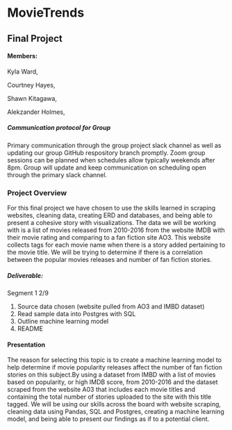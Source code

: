 # MovieTrends
## Final Project


#### Members:

Kyla Ward,

Courtney Hayes,

Shawn Kitagawa,

Alekzander Holmes,




##### Communication protocol for Group
Primary communication through the group project slack channel as well as updating our group GitHub respository branch promptly.
Zoom group sessions can be planned when schedules allow typically weekends after 8pm. Group will update and keep communication on scheduling open through the primary 
slack channel.


### Project Overview
For this final project we have chosen to use the skills learned in scraping websites, cleaning data, creating ERD and databases, and being able to present a cohesive 
story with visualizations. The data we will be working with is a list of movies released from 2010-2016 from the website IMDB with their movie rating and comparing to 
a fan fiction site AO3. This website collects tags for each movie name when there is a story added pertaining to the movie title. We will be trying to determine if 
there is a correlation between the popular movies releases and number of fan fiction stories.




##### Deliverable:
Segment 1 2/9 
1. Source data chosen (website pulled from AO3 and IMBD dataset)
2. Read sample data into Postgres with SQL 
3. Outline machine learning model 
4. README



#### Presentation
The reason for selecting this topic is to create a machine learning model to help determine if movie popularity releases affect the number of fan fiction stories on 
this subject.By using a dataset from IMBD with a list of movies based on popularity, or high IMDB score, from 2010-2016 and the dataset scraped from the website A03 
that includes each movie titles and containing the total number of stories uploaded to the site with this title tagged. 
We will be using our skills across the board with website scraping, cleaning data using Pandas, SQL and Postgres, creating a machine learning model, and being able to 
present our findings as if to a potential client. 







